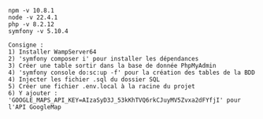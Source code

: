 	npm -v 10.8.1 
	node -v 22.4.1
	php -v 8.2.12
	symfony -v 5.10.4
	
	Consigne : 
 	1) Installer WampServer64
	2) 'symfony composer i' pour installer les dépendances
	3) Créer une table sortir dans la base de donnée PhpMyAdmin
 	4) 'symfony console do:sc:up -f' pour la création des tables de la BDD
 	4) Injecter les fichier .sql du dossier SQL
  	5) Créer une fichier .env.local à la racine du projet
   	6) Y ajouter : 'GOOGLE_MAPS_API_KEY=AIzaSyD3J_53kKhTVQ6rkCJuyMV5Zvxa2dFYfjI' pour l'API GoogleMap

